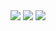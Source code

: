 <img src="http://readme-typing-svg.herokuapp.com?font=ubuntu&color=%2336BCF7&center=true&vCenter=true&multiline=true&height=39&lines=Hi+am+TheDT">
<img src="https://github-readme-stats.vercel.app/api?username=duongtuan303030&show_icons=true&theme=radical"></a>
<a href="https://discord.com/users/542602170080428063"><img src="https://lanyard-profile-readme-nyria.vercel.app/api/542602170080428063"></a>

